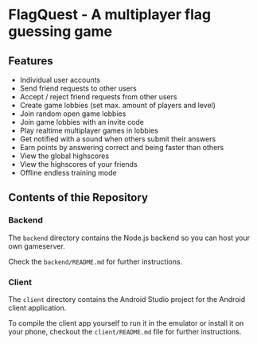 # FlagQuest - A multiplayer flag guessing game

## Features

- Individual user accounts
- Send friend requests to other users
- Accept / reject friend requests from other users
- Create game lobbies (set max. amount of players and level)
- Join random open game lobbies
- Join game lobbies with an invite code
- Play realtime multiplayer games in lobbies
- Get notified with a sound when others submit their answers
- Earn points by answering correct and being faster than others
- View the global highscores
- View the highscores of your friends
- Offline endless training mode

## Contents of thie Repository

### Backend

The `backend` directory contains the Node.js backend so you can host your own gameserver.

Check the `backend/README.md` for further instructions.

### Client

The `client` directory contains the Android Studio project for the Android client application.

To compile the client app yourself to run it in the emulator or install it on your phone, checkout the `client/README.md` file for further instructions.
